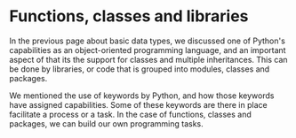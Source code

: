 # Functions, classes and libraries

In the previous page about basic data types, we discussed one of Python's capabilities as an object-oriented programming language, and an important aspect of that its the support for classes and multiple inheritances. This can be done by libraries, or code that is grouped into modules, classes and packages. 

We mentioned the use of keywords by Python, and how those keywords have assigned capabilities. Some of these keywords are there in place facilitate a process or a task. In the case of functions, classes and packages, we can build our own programming tasks. 
